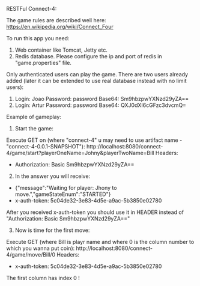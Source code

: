 RESTFul Connect-4:

The game rules are described well here: https://en.wikipedia.org/wiki/Connect_Four

To run this app you need:
1. Web container like Tomcat, Jetty etc.
2. Redis database. Please configure the ip and port of redis in "game.properties" file.

Only authenticated users can play the game. There are two users already added (later it can be extended to use real database instead with no limit users):
1. Login: Joao 
   Password: password 
   Base64: Sm9hbzpwYXNzd29yZA==
2. Login: Artur
   Password: password
   Base64: QXJ0dXI6cGFzc3dvcmQ=
   
 
 Example of gameplay:
 
 1. Start the game:
 
 Execute GET on (where "connect-4" u may need to use artifact name - "connect-4-0.0.1-SNAPSHOT"):
 http://localhost:8080/connect-4/game/start?playerOneName=Johny&playerTwoName=Bill 
 Headers: 
 - Authorization: Basic Sm9hbzpwYXNzd29yZA==
 
 2. In the answer you will receive:
 - {"message":"Waiting for player: Jhony to move.","gameStateEnum":"STARTED"}
 - x-auth-token: 5c04de32-3e83-4d5e-a9ac-5b3850e02780
 
After you received x-auth-token you should use it in HEADER instead of "Authorization: Basic Sm9hbzpwYXNzd29yZA=="

3. Now is time for the first move:

Execute GET (where Bill is playr name and where 0 is the column number to which you wanna put coin):
http://localhost:8080/connect-4/game/move/Bill/0
 Headers: 
 - x-auth-token: 5c04de32-3e83-4d5e-a9ac-5b3850e02780
 
 The first column has index 0 !
